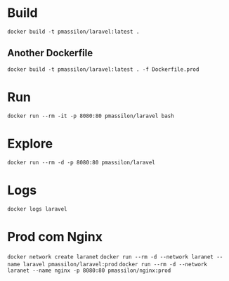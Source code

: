 # Build
`docker build -t pmassilon/laravel:latest .`
## Another Dockerfile
`docker build -t pmassilon/laravel:latest . -f Dockerfile.prod`

# Run
`docker run --rm -it -p 8080:80 pmassilon/laravel bash`

# Explore
`docker run --rm -d -p 8080:80 pmassilon/laravel`

# Logs
`docker logs laravel`


# Prod com Nginx
`docker network create laranet`
`docker run --rm -d --network laranet --name laravel pmassilon/laravel:prod`
`docker run --rm -d --network laranet --name nginx -p 8080:80 pmassilon/nginx:prod`
